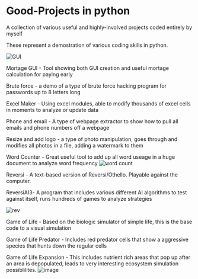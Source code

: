 # Good-Projects in python
A collection of various useful and highly-involved projects coded entirely by myself

These represent a demostration of various coding skills in python.

![GUI](https://user-images.githubusercontent.com/57423877/68264047-dfa19800-0004-11ea-9cec-299df24d5098.png)


Mortage GUI -  Tool showing both GUI creation and useful mortage calculation for paying early

Brute force - a demo of a type of brute force hacking program for passwords up to 8 letters long

Excel Maker - Using excel modules, able to modify thousands of excel cells in moments to analyze or update data

Phone and email - A type of webpage extractor to show how to pull all emails and phone numbers off a webpage

Resize and add logo - a type of photo manipulation, goes through and modifies all photos in a file, adding a watermark to them

Word Counter - Great useful tool to add up all word useage in a huge document to analyze word frequency
![word count](https://user-images.githubusercontent.com/57423877/68349182-7a5bae80-00b9-11ea-8640-f444974e380d.png)

Reversi - A text-based version of Reversi/Othello.  Playable against the computer.

ReversiAI3- A program that includes various different AI algorithms to test against itself, runs hundreds of games to analyze strategies

![rev](https://user-images.githubusercontent.com/57423877/70395142-1595bb80-19b9-11ea-8b3c-727447910bce.png)


Game of Life - Based on the biologic simulator of simple life, this is the base code to a visual simulation

Game of Life Predator - Includes red predator cells that show a aggressive species that hunts down the regular cells

Game of Life Expansion - This includes nutrient rich areas that pop up after an area is depopulated, leads to very interesting ecosystem simulation possiblilites.
![image](https://user-images.githubusercontent.com/57423877/70965331-93f2fd00-204c-11ea-889b-99b2f9791bc1.png)

